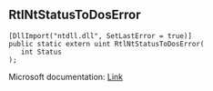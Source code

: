 ## RtlNtStatusToDosError

```
[DllImport("ntdll.dll", SetLastError = true)]
public static extern uint RtlNtStatusToDosError(
   int Status
);
```

Microsoft documentation: [Link](https://learn.microsoft.com/en-us/windows/win32/api/winternl/nf-winternl-rtlntstatustodoserror)
